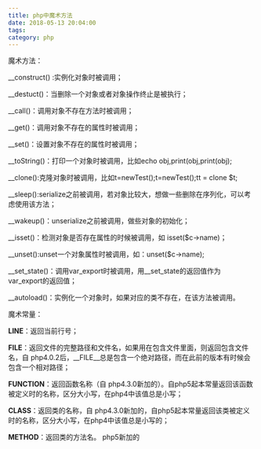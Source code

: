 ```yaml
---
title: php中魔术方法
date: 2018-05-13 20:04:00
tags:
category: php
---
```


魔术方法：

__construct() :实例化对象时被调用；

__destuct()：当删除一个对象或者对象操作终止是被执行；

__call()：调用对象不存在方法时被调用；

__get()：调用对象不存在的属性时被调用；

__set()：设置对象不存在的属性时被调用；

__toString()：打印一个对象时被调用，比如echo obj,print(obj,print(obj);

__clone():克隆对象时被调用，比如t=newTest();t=newTest();tt = clone $t;

__sleep():serialize之前被调用，若对象比较大，想做一些删除在序列化，可以考虑使用该方法；

__wakeup()：unserialize之前被调用，做些对象的初始化；

__isset()：检测对象是否存在属性的时候被调用，如 isset($c->name)；

__unset():unset一个对象属性时被调用，如：unset($c->name);

__set_state()：调用var_export时被调用，用__set_state的返回值作为 var_export的返回值；

__autoload()：实例化一个对象时，如果对应的类不存在，在该方法被调用。

 

魔术常量：

__LINE__：返回当前行号；

__FILE__：返回文件的完整路径和文件名，如果用在包含文件里面，则返回包含文件名，自 php4.0.2后，__FILE__总是包含一个绝对路径，而在此前的版本有时候会包含一个相对路径；

__FUNCTION__：返回函数名称（自 php4.3.0新加的）。自php5起本常量返回该函数被定义时的名称，区分大小写，在php4中该值总是小写；

__CLASS__：返回类的名称，自 php4.3.0新加的，自php5起本常量返回该类被定义时的名称，区分大小写，在php4中该值总是小写的；

__METHOD__：返回类的方法名。 php5新加的